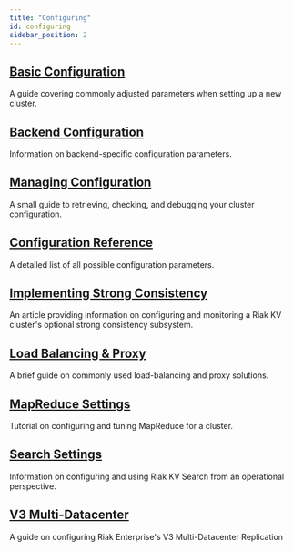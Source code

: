 ```yaml
---
title: "Configuring"
id: configuring
sidebar_position: 2
---
```


[config basic]: ../configuring/basic.md

[config backend]: ../configuring/backend.md

[config manage]: ../configuring/managing.md

[config reference]: ../configuring/reference.md

[config strong consistency]: ../configuring/strong-consistency.md

[config load balance]: ../configuring/load-balancing-proxy.md

[config mapreduce]: ../configuring/mapreduce.md

[config search]: ../configuring/search.md

[config v3 mdc]: ../configuring/v3-multi-datacenter/index.md

[config v2 mdc]: ../configuring/v2-multi-datacenter/index.md

## [Basic Configuration][config basic]

A guide covering commonly adjusted parameters when setting up a new cluster.

## [Backend Configuration][config backend]

Information on backend-specific configuration parameters.

## [Managing Configuration][config manage]

A small guide to retrieving, checking, and debugging your cluster configuration.

## [Configuration Reference][config reference]

A detailed list of all possible configuration parameters.

## [Implementing Strong Consistency][config strong consistency]

An article providing information on configuring and monitoring a Riak KV
cluster's optional strong consistency subsystem.

## [Load Balancing & Proxy][config load balance]

A brief guide on commonly used load-balancing and proxy solutions.

## [MapReduce Settings][config mapreduce]

Tutorial on configuring and tuning MapReduce for a cluster.

## [Search Settings][config search]

Information on configuring and using Riak KV Search from an operational perspective.

## [V3 Multi-Datacenter][config v3 mdc]

A guide on configuring Riak Enterprise's V3 Multi-Datacenter Replication
